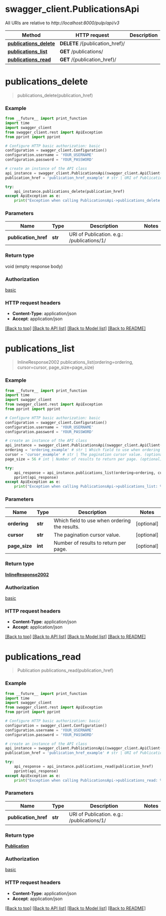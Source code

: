 # swagger_client.PublicationsApi

All URIs are relative to *http://localhost:8000/pulp/api/v3*

Method | HTTP request | Description
------------- | ------------- | -------------
[**publications_delete**](PublicationsApi.md#publications_delete) | **DELETE** /{publication_href}/ | 
[**publications_list**](PublicationsApi.md#publications_list) | **GET** /publications/ | 
[**publications_read**](PublicationsApi.md#publications_read) | **GET** /{publication_href}/ | 


# **publications_delete**
> publications_delete(publication_href)





### Example
```python
from __future__ import print_function
import time
import swagger_client
from swagger_client.rest import ApiException
from pprint import pprint

# Configure HTTP basic authorization: basic
configuration = swagger_client.Configuration()
configuration.username = 'YOUR_USERNAME'
configuration.password = 'YOUR_PASSWORD'

# create an instance of the API class
api_instance = swagger_client.PublicationsApi(swagger_client.ApiClient(configuration))
publication_href = 'publication_href_example' # str | URI of Publication. e.g.: /publications/1/

try:
    api_instance.publications_delete(publication_href)
except ApiException as e:
    print("Exception when calling PublicationsApi->publications_delete: %s\n" % e)
```

### Parameters

Name | Type | Description  | Notes
------------- | ------------- | ------------- | -------------
 **publication_href** | **str**| URI of Publication. e.g.: /publications/1/ | 

### Return type

void (empty response body)

### Authorization

[basic](../README.md#basic)

### HTTP request headers

 - **Content-Type**: application/json
 - **Accept**: application/json

[[Back to top]](#) [[Back to API list]](../README.md#documentation-for-api-endpoints) [[Back to Model list]](../README.md#documentation-for-models) [[Back to README]](../README.md)

# **publications_list**
> InlineResponse2002 publications_list(ordering=ordering, cursor=cursor, page_size=page_size)





### Example
```python
from __future__ import print_function
import time
import swagger_client
from swagger_client.rest import ApiException
from pprint import pprint

# Configure HTTP basic authorization: basic
configuration = swagger_client.Configuration()
configuration.username = 'YOUR_USERNAME'
configuration.password = 'YOUR_PASSWORD'

# create an instance of the API class
api_instance = swagger_client.PublicationsApi(swagger_client.ApiClient(configuration))
ordering = 'ordering_example' # str | Which field to use when ordering the results. (optional)
cursor = 'cursor_example' # str | The pagination cursor value. (optional)
page_size = 56 # int | Number of results to return per page. (optional)

try:
    api_response = api_instance.publications_list(ordering=ordering, cursor=cursor, page_size=page_size)
    pprint(api_response)
except ApiException as e:
    print("Exception when calling PublicationsApi->publications_list: %s\n" % e)
```

### Parameters

Name | Type | Description  | Notes
------------- | ------------- | ------------- | -------------
 **ordering** | **str**| Which field to use when ordering the results. | [optional] 
 **cursor** | **str**| The pagination cursor value. | [optional] 
 **page_size** | **int**| Number of results to return per page. | [optional] 

### Return type

[**InlineResponse2002**](InlineResponse2002.md)

### Authorization

[basic](../README.md#basic)

### HTTP request headers

 - **Content-Type**: application/json
 - **Accept**: application/json

[[Back to top]](#) [[Back to API list]](../README.md#documentation-for-api-endpoints) [[Back to Model list]](../README.md#documentation-for-models) [[Back to README]](../README.md)

# **publications_read**
> Publication publications_read(publication_href)





### Example
```python
from __future__ import print_function
import time
import swagger_client
from swagger_client.rest import ApiException
from pprint import pprint

# Configure HTTP basic authorization: basic
configuration = swagger_client.Configuration()
configuration.username = 'YOUR_USERNAME'
configuration.password = 'YOUR_PASSWORD'

# create an instance of the API class
api_instance = swagger_client.PublicationsApi(swagger_client.ApiClient(configuration))
publication_href = 'publication_href_example' # str | URI of Publication. e.g.: /publications/1/

try:
    api_response = api_instance.publications_read(publication_href)
    pprint(api_response)
except ApiException as e:
    print("Exception when calling PublicationsApi->publications_read: %s\n" % e)
```

### Parameters

Name | Type | Description  | Notes
------------- | ------------- | ------------- | -------------
 **publication_href** | **str**| URI of Publication. e.g.: /publications/1/ | 

### Return type

[**Publication**](Publication.md)

### Authorization

[basic](../README.md#basic)

### HTTP request headers

 - **Content-Type**: application/json
 - **Accept**: application/json

[[Back to top]](#) [[Back to API list]](../README.md#documentation-for-api-endpoints) [[Back to Model list]](../README.md#documentation-for-models) [[Back to README]](../README.md)

